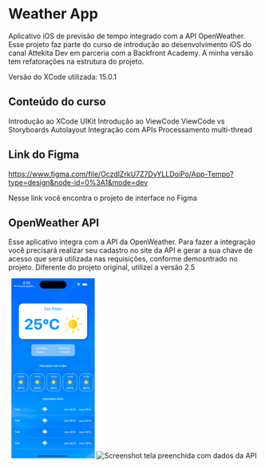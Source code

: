 # Weather App
Aplicativo iOS de previsão de tempo integrado com a API OpenWeather. Esse projeto faz parte do curso de introdução ao desenvolvimento iOS do canal Attekita Dev em parceria com a Backfront Academy.
A minha versão tem refatorações na estrutura do projeto.

Versão do XCode utilizada: 15.0.1 

## Conteúdo do curso

Introdução ao XCode
UIKit
Introdução ao ViewCode
ViewCode vs Storyboards
Autolayout
Integração com APIs
Processamento multi-thread

## Link do Figma
https://www.figma.com/file/OczdlZrkU7Z7DyYLLDoiPo/App-Tempo?type=design&node-id=0%3A1&mode=dev

Nesse link você encontra o projeto de interface no Figma

## OpenWeather API
Esse aplicativo integra com a API da OpenWeather. Para fazer a integração você precisará realizar seu cadastro no site da API e gerar a sua chave de acesso que será utilizada nas requisições, conforme demosntrado no projeto.
Diferente do projeto original, utilizei a versão 2.5

<p align="center">
<img width="33%" src="https://github.com/giseletoledo/wheatherapp/blob/main/WeatherAppiPhone15Pro.png" alt="Screenshot app tela ao figma">
<img width="33%" src="https://github.com/giseletoledo/wheatherapp/blob/main/WeatherAppiPhone15Pro1.gif" alt="Screenshot tela preenchida com dados da API">
</p>
